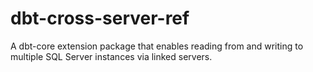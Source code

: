 # dbt-cross-server-ref
A dbt-core extension package that enables reading from and writing to multiple SQL Server instances via linked servers.
